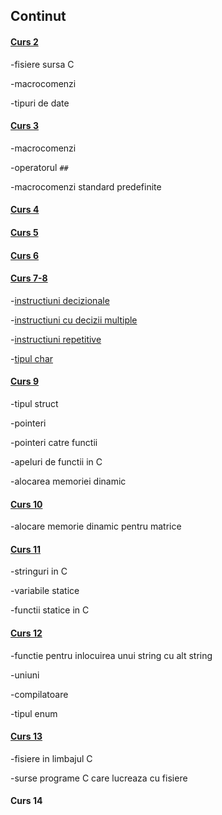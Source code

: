 ## Continut

#### [Curs 2](https://github.com/tgpetrica/FP-courses/blob/main/FP_22_C_2021-10-14.md)
-fisiere sursa C

-macrocomenzi

-tipuri de date

#### [Curs 3](https://github.com/tgpetrica/FP-courses/blob/main/FP_22_C_2021-10-21.md)
-macrocomenzi

-operatorul ```##```

-macrocomenzi standard predefinite

#### [Curs 4](https://github.com/tgpetrica/FP-courses/blob/main/FP_22_C_2021-10-28.md)

#### [Curs 5](https://github.com/tgpetrica/FP-courses/blob/main/FP_22_C_2021-11-04.md)

#### [Curs 6](https://github.com/tgpetrica/FP-courses/blob/main/FP_22_C_2021-11-11.md)

#### [Curs 7-8](https://github.com/tgpetrica/FP-courses/blob/main/FP_22_C_2021-11-18.md)
-[instructiuni decizionale](https://github.com/tgpetrica/FP-courses/blob/main/FP_22_C_2021-11-18.md#instructiuni-decizionale)

-[instructiuni cu decizii multiple](https://github.com/tgpetrica/FP-courses/blob/main/FP_22_C_2021-11-18.md#instructiuni-cu-decizii-multiple)

-[instructiuni repetitive](https://github.com/tgpetrica/FP-courses/blob/main/FP_22_C_2021-11-18.md#instructiuni-repetitive)

-[tipul char](https://github.com/tgpetrica/FP-courses/blob/main/FP_22_C_2021-11-18.md#tipul-char)

#### [Curs 9](https://github.com/tgpetrica/FP-courses/blob/main/FP_22_C_2021-12-02.md)
-tipul struct

-pointeri

-pointeri catre functii

-apeluri de functii in C
 
-alocarea memoriei dinamic

#### [Curs 10](https://github.com/tgpetrica/FP-courses/blob/main/FP_22_C_2021-12-09.md)
-alocare memorie dinamic pentru matrice

#### [Curs 11](https://github.com/tgpetrica/FP-courses/blob/main/FP_22_C_2021-12-16.md)
-stringuri in C

-variabile statice

-functii statice in C

#### [Curs 12](https://github.com/tgpetrica/FP-courses/blob/main/FP_22_C_2021-12-23.md)
-functie pentru inlocuirea unui string cu alt string

-uniuni

-compilatoare

-tipul enum

#### [Curs 13](https://github.com/tgpetrica/FP-courses/blob/main/FP_22_C_2022-01-06.md)
-fisiere in limbajul C

-surse programe C care lucreaza cu fisiere

#### Curs 14
